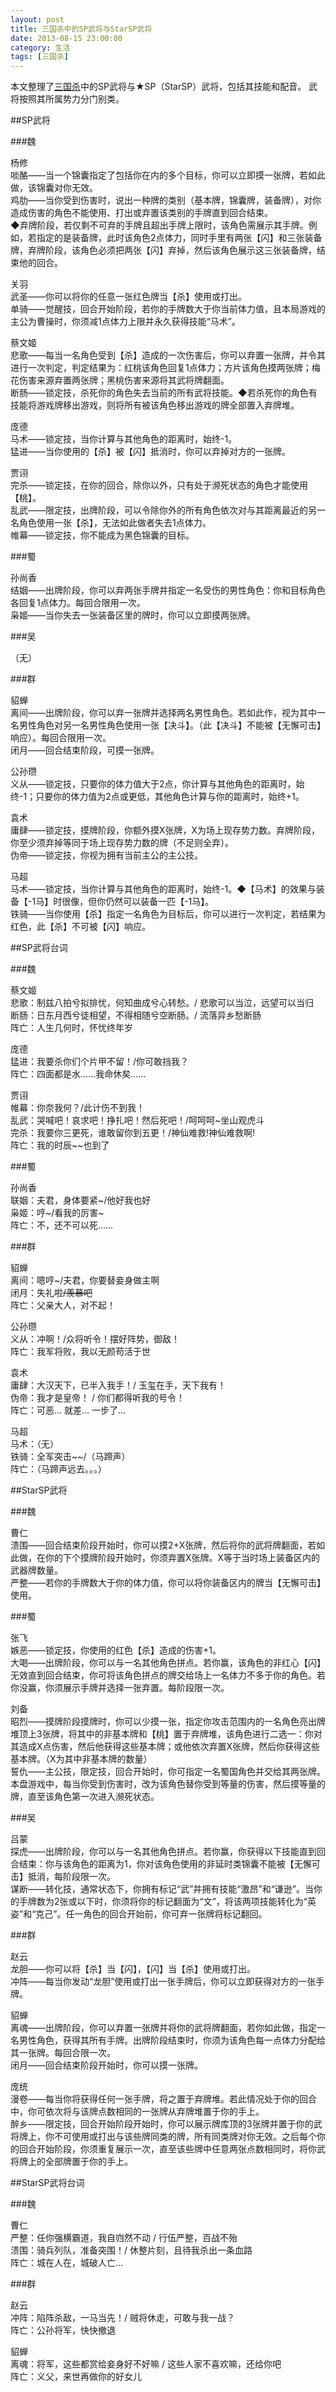 ```yaml
---
layout: post
title: 三国杀中的SP武将与StarSP武将
date: 2013-08-15 23:00:00
category: 生活
tags: [三国杀]
---
```


本文整理了[三国杀](http://www.sanguosha.com)中的SP武将与★SP（StarSP）武将，包括其技能和配音。
武将按照其所属势力分门别类。

<!--more-->

##SP武将

###魏

杨修  
啖酪——当一个锦囊指定了包括你在内的多个目标，你可以立即摸一张牌，若如此做，该锦囊对你无效。  
鸡肋——当你受到伤害时，说出一种牌的类别（基本牌，锦囊牌，装备牌），对你造成伤害的角色不能使用、打出或弃置该类别的手牌直到回合结束。   
◆弃牌阶段，若仅剩不可弃的手牌且超出手牌上限时，该角色需展示其手牌。例如，若指定的是装备牌，此时该角色2点体力，同时手里有两张【闪】和三张装备牌，弃牌阶段，该角色必须把两张【闪】弃掉，然后该角色展示这三张装备牌，结束他的回合。  

关羽  
武圣——你可以将你的任意一张红色牌当【杀】使用或打出。  
单骑——觉醒技，回合开始阶段，若你的手牌数大于你当前体力值，且本局游戏的主公为曹操时，你须减1点体力上限并永久获得技能“马术”。  

蔡文姬  
悲歌——每当一名角色受到【杀】造成的一次伤害后，你可以弃置一张牌，并令其进行一次判定，判定结果为：红桃该角色回复1点体力；方片该角色摸两张牌；梅花伤害来源弃置两张牌；黑桃伤害来源将其武将牌翻面。  
断肠——锁定技，杀死你的角色失去当前的所有武将技能。◆若杀死你的角色有技能将游戏牌移出游戏，则将所有被该角色移出游戏的牌全部置入弃牌堆。   

庞德  
马术——锁定技，当你计算与其他角色的距离时，始终-1。  
猛进——当你使用的【杀】被【闪】抵消时，你可以弃掉对方的一张牌。  

贾诩  
完杀——锁定技，在你的回合，除你以外，只有处于濒死状态的角色才能使用【桃】。  
乱武——限定技，出牌阶段，可以令除你外的所有角色依次对与其距离最近的另一名角色使用一张【杀】，无法如此做者失去1点体力。  
帷幕——锁定技，你不能成为黑色锦囊的目标。  

###蜀

孙尚香  
结姻——出牌阶段，你可以弃两张手牌并指定一名受伤的男性角色：你和目标角色各回复1点体力。每回合限用一次。  
枭姬——当你失去一张装备区里的牌时，你可以立即摸两张牌。  

###吴

（无）

###群

貂蝉  
离间——出牌阶段，你可以弃一张牌并选择两名男性角色。若如此作，视为其中一名男性角色对另一名男性角色使用一张【决斗】。（此【决斗】不能被【无懈可击】响应）。每回合限用一次。  
闭月——回合结束阶段，可摸一张牌。  

公孙瓒  
义从——锁定技，只要你的体力值大于2点，你计算与其他角色的距离时，始终-1；只要你的体力值为2点或更低，其他角色计算与你的距离时，始终+1。  

袁术  
庸肆——锁定技，摸牌阶段，你额外摸X张牌，X为场上现存势力数。弃牌阶段，你至少须弃掉等同于场上现存势力数的牌（不足则全弃）。  
伪帝——锁定技，你视为拥有当前主公的主公技。  

马超  
马术——锁定技，当你计算与其他角色的距离时，始终-1。◆【马术】的效果与装备【-1马】时很像，但你仍然可以装备一匹【-1马】。  
铁骑——当你使用【杀】指定一名角色为目标后，你可以进行一次判定，若结果为红色，此【杀】不可被【闪】响应。  

##SP武将台词

###魏

蔡文姬  
悲歌：制兹八拍兮拟排忧，何知曲成兮心转愁。/ 悲歌可以当泣，远望可以当归  
断肠：日东月西兮徒相望，不得相随兮空断肠。/ 流落异乡愁断肠  
阵亡：人生几何时，怀忧终年岁  

庞德  
猛进：我要杀你们个片甲不留！/你可敢挡我？  
阵亡：四面都是水……我命休矣……  

贾诩  
帷幕：你奈我何？/此计伤不到我！  
乱武：哭喊吧！哀求吧！挣扎吧！然后死吧！/呵呵呵~坐山观虎斗  
完杀：我要你三更死，谁敢留你到五更！/神仙难救!神仙难救啊!  
阵亡：我的时辰~~也到了  

###蜀
  
孙尚香  
联姻：夫君，身体要紧~/他好我也好  
枭姬：哼~/看我的厉害~  
阵亡：不，还不可以死……  

###群

貂蝉  
离间：嗯哼~/夫君，你要替妾身做主啊  
闭月：失礼啦~~/羡慕吧~~  
阵亡：父亲大人，对不起！  

公孙瓒  
义从：冲啊！/众将听令！摆好阵势，御敌！  
阵亡：我军将败，我以无颜苟活于世  

袁术  
庸肆：大汉天下，已半入我手！/ 玉玺在手，天下我有！  
伪帝：我才是皇帝！ / 你们都得听我的号令！  
阵亡：可恶… 就差… 一步了…  

马超  
马术：（无）  
铁骑：全军突击~~/（马蹄声）  
阵亡：（马蹄声远去。。。）  
  
  
##StarSP武将

###魏

曹仁  
溃围——回合结束阶段开始时，你可以摸2+X张牌，然后将你的武将牌翻面，若如此做，在你的下个摸牌阶段开始时，你须弃置X张牌。X等于当时场上装备区内的武器牌数量。  
严整——若你的手牌数大于你的体力值，你可以将你装备区内的牌当【无懈可击】使用。  

###蜀

张飞  
嫉恶——锁定技，你使用的红色【杀】造成的伤害+1。  
大喝——出牌阶段，你可以与一名其他角色拼点。若你赢，该角色的非红心【闪】无效直到回合结束，你可将该角色拼点的牌交给场上一名体力不多于你的角色。若你没赢，你须展示手牌并选择一张弃置。每阶段限一次。  

刘备  
昭烈——摸牌阶段摸牌时，你可以少摸一张，指定你攻击范围内的一名角色亮出牌堆顶上3张牌，将其中的非基本牌和【桃】置于弃牌堆，该角色进行二选一：你对其造成X点伤害，然后他获得这些基本牌；或他依次弃置X张牌，然后你获得这些基本牌。（X为其中非基本牌的数量）  
誓仇——主公技，限定技，回合开始时，你可指定一名蜀国角色并交给其两张牌。本盘游戏中，每当你受到伤害时，改为该角色替你受到等量的伤害，然后摸等量的牌，直至该角色第一次进入濒死状态。  

###吴

吕蒙  
探虎——出牌阶段，你可以与一名其他角色拼点。若你赢，你获得以下技能直到回合结束：你与该角色的距离为1，你对该角色使用的非延时类锦囊不能被【无懈可击】抵消，每阶段限一次。  
谋断——转化技，通常状态下，你拥有标记“武”并拥有技能“激昂”和“谦逊”。当你的手牌数为2张或以下时，你须将你的标记翻面为“文”，将该两项技能转化为“英姿”和“克己”。任一角色的回合开始前，你可弃一张牌将标记翻回。  

###群

赵云  
龙胆——你可以将【杀】当【闪】，【闪】当【杀】使用或打出。   
冲阵——每当你发动“龙胆”使用或打出一张手牌后，你可以立即获得对方的一张手牌。  

貂蝉  
离魂——出牌阶段，你可以弃置一张牌并将你的武将牌翻面，若你如此做，指定一名男性角色，获得其所有手牌。出牌阶段结束时，你须为该角色每一点体力分配给其一张牌。每回合限一次。  
闭月——回合结束阶段开始时，你可以摸一张牌。  

庞统  
漫卷——每当你将获得任何一张手牌，将之置于弃牌堆。若此情况处于你的回合中，你可依次将与该牌点数相同的一张牌从弃牌堆置于你的手上。  
醉乡——限定技，回合开始阶段开始时，你可以展示牌库顶的3张牌并置于你的武将牌上，你不可使用或打出与该些牌同类的牌，所有同类牌对你无效。之后每个你的回合开始阶段，你须重复展示一次，直至该些牌中任意两张点数相同时，将你武将牌上的全部牌置于你的手上。  

##StarSP武将台词

###魏

曹仁  
严整：任你强横霸道，我自岿然不动 / 行伍严整，百战不殆  
溃围：骑兵列队，准备突围！/ 休整片刻，且待我杀出一条血路  
阵亡：城在人在，城破人亡…  

###群

赵云  
冲阵：陷阵杀敌，一马当先！/ 贼将休走，可敢与我一战？  
阵亡：公孙将军，快快撤退  

貂蝉  
离魂：将军，这些都赏给妾身好不好嘛 / 这些人家不喜欢嘛，还给你吧  
阵亡：义父，来世再做你的好女儿  
